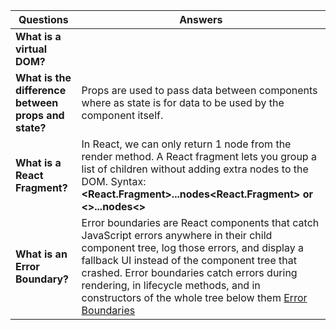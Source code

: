 | **Questions**   | Answers |
| -------- | ----------- |
| **What is a virtual DOM?** | |
| **What is the difference between props and state?** | Props are used to pass data between components where as state is for data to be used by the component itself.|
| **What is a React Fragment?** | In React, we can only return 1 node from the render method. A React fragment lets you group a list of children without adding extra nodes to the DOM. Syntax: **<React.Fragment>...nodes<React.Fragment> or <>...nodes<>** |
| **What is an Error Boundary?** |Error boundaries are React components that catch JavaScript errors anywhere in their child component tree, log those errors, and display a fallback UI instead of the component tree that crashed. Error boundaries catch errors during rendering, in lifecycle methods, and in constructors of the whole tree below them [Error Boundaries](https://reactjs.org/docs/error-boundaries.html) |
